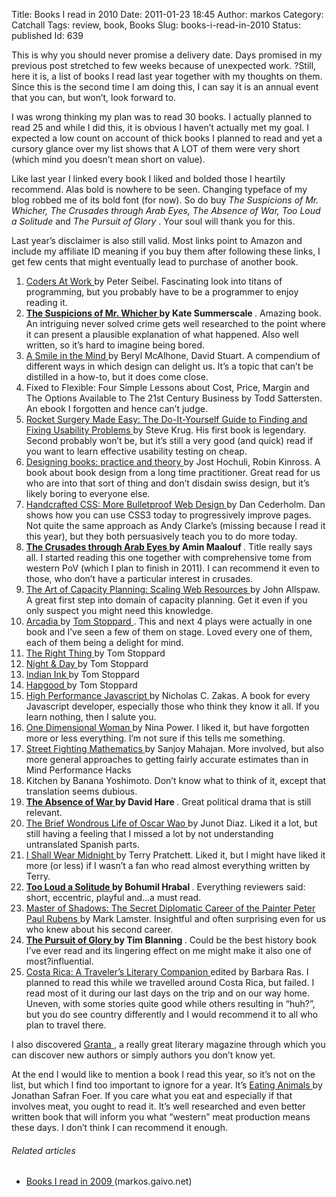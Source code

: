Title: Books I read in 2010
Date: 2011-01-23 18:45
Author: markos
Category: Catchall
Tags: review, book, Books
Slug: books-i-read-in-2010
Status: published
Id: 639

<div>
 <p>
  This is why you should never promise a delivery date. Days promised in my previous post stretched to few weeks because of unexpected work. ?Still, here it is, a list of books I read last year together with my thoughts on them. Since this is the second time I am doing this, I can say it is an annual event that you can, but won’t, look forward to.
 </p>
 <p>
  I was wrong thinking my plan was to read 30 books. I actually planned to read 25 and while I did this, it is obvious I haven’t actually met my goal. I expected a low count on account of thick books I planned to read and yet a cursory glance over my list shows that A LOT of them were very short (which mind you doesn’t mean short on value).
 </p>
 <p>
  Like last year I linked every book I liked and bolded those I heartily recommend. Alas bold is nowhere to be seen. Changing typeface of my blog robbed me of its bold font (for now). So do buy
  <em>
   The Suspicions of Mr. Whicher, The Crusades through Arab Eyes, The Absence of War, Too Loud a Solitude
  </em>
  and
  <em>
   The Pursuit of Glory
  </em>
  . Your soul will thank you for this.
 </p>
 <p>
  Last year’s disclaimer is also still valid. Most links point to Amazon and include my affiliate ID meaning if you buy them after following these links, I get few cents that might eventually lead to purchase of another book.
 </p>
 <ol>
  <li>
   <a href="http://www.amazon.com/Coders-at-Work-Peter-Seibel/dp/1430219483">
    Coders At Work
   </a>
   by Peter Seibel. Fascinating look into titans of programming, but you probably have to be a programmer to enjoy reading it.
  </li>
  <li>
   <strong>
    <a href="http://www.amazon.com/gp/product/0802715354?ie=UTF8&amp;tag=devel-20&amp;linkCode=as2&amp;camp=1789&amp;creative=390957&amp;creativeASIN=0802715354">
     The Suspicions of Mr. Whicher
    </a>
    by Kate Summerscale
   </strong>
   . Amazing book. An intriguing never solved crime gets well researched to the point where it can present a plausible explanation of what happened. Also well written, so it’s hard to imagine being bored.
  </li>
  <li>
   <a href="http://www.amazon.com/gp/product/0714838128?ie=UTF8&amp;tag=devel-20&amp;linkCode=as2&amp;camp=1789&amp;creative=390957&amp;creativeASIN=0714838128">
    A Smile in the Mind
   </a>
   by Beryl McAlhone, David Stuart. A compendium of different ways in which design can delight us. It’s a topic that can’t be distilled in a how-to, but it does come close.
  </li>
  <li>
   Fixed to Flexible: Four Simple Lessons about Cost, Price, Margin and The Options Available to The 21st Century Business by Todd Sattersten. An ebook I forgotten and hence can’t judge.
  </li>
  <li>
   <a href="http://www.amazon.com/Rocket-Surgery-Made-Easy-Yourself/dp/0321657292">
    Rocket Surgery Made Easy: The Do-It-Yourself Guide to Finding and Fixing Usability Problems
   </a>
   by Steve Krug. His first book is legendary. Second probably won’t be, but it’s still a very good (and quick) read if you want to learn effective usability testing on cheap.
  </li>
  <li>
   <a href="http://www.amazon.com/gp/product/0907259235?ie=UTF8&amp;tag=devel-20&amp;linkCode=as2&amp;camp=1789&amp;creative=390957&amp;creativeASIN=0907259235">
    Designing books: practice and theory
   </a>
   by Jost Hochuli, Robin Kinross. A book about book design from a long time practitioner. Great read for us who are into that sort of thing and don’t disdain swiss design, but it’s likely boring to everyone else.
  </li>
  <li>
   <a href="http://www.amazon.com/gp/product/0321643380?ie=UTF8&amp;tag=devel-20&amp;linkCode=as2&amp;camp=1789&amp;creative=390957&amp;creativeASIN=0321643380">
    Handcrafted CSS: More Bulletproof Web Design
   </a>
   by Dan Cederholm. Dan shows how you can use CSS3 today to progressively improve pages. Not quite the same approach as Andy Clarke’s (missing because I read it this year), but they both persuasively teach you to do more today.
  </li>
  <li>
   <strong>
    <a href="http://www.amazon.com/gp/product/0805208984?ie=UTF8&amp;tag=devel-20&amp;linkCode=as2&amp;camp=1789&amp;creative=390957&amp;creativeASIN=0805208984">
     The Crusades through Arab Eyes
    </a>
    by Amin Maalouf
   </strong>
   . Title really says all. I started reading this one together with comprehensive tome from western PoV (which I plan to finish in 2011). I can recommend it even to those, who don’t have a particular interest in crusades.
  </li>
  <li>
   <a href="http://www.amazon.com/gp/product/0596518579?ie=UTF8&amp;tag=devel-20&amp;linkCode=as2&amp;camp=1789&amp;creative=390957&amp;creativeASIN=0596518579">
    The Art of Capacity Planning: Scaling Web Resources
   </a>
   by John Allspaw. A great first step into domain of capacity planning. Get it even if you only suspect you might need this knowledge.
  </li>
  <li>
   <a href="http://www.amazon.com/gp/product/0571197515?ie=UTF8&amp;tag=devel-20&amp;linkCode=as2&amp;camp=1789&amp;creative=390957&amp;creativeASIN=0571197515">
    Arcadia
   </a>
   by
   <a class="zem_slink" href="http://www.myspace.com/everything/tom-stoppard" rel="myspaceeverything" title="Tom Stoppard">
    Tom Stoppard
   </a>
   . This and next 4 plays were actually in one book and I’ve seen a few of them on stage. Loved every one of them, each of them being a delight for mind.
  </li>
  <li>
   <a href="http://www.amazon.com/gp/product/0571197515?ie=UTF8&amp;tag=devel-20&amp;linkCode=as2&amp;camp=1789&amp;creative=390957&amp;creativeASIN=0571197515">
    The Right Thing
   </a>
   by Tom Stoppard
  </li>
  <li>
   <a href="http://www.amazon.com/gp/product/0571197515?ie=UTF8&amp;tag=devel-20&amp;linkCode=as2&amp;camp=1789&amp;creative=390957&amp;creativeASIN=0571197515">
    Night &amp; Day
   </a>
   by Tom Stoppard
  </li>
  <li>
   <a href="http://www.amazon.com/gp/product/0571197515?ie=UTF8&amp;tag=devel-20&amp;linkCode=as2&amp;camp=1789&amp;creative=390957&amp;creativeASIN=0571197515">
    Indian Ink
   </a>
   by Tom Stoppard
  </li>
  <li>
   <a href="http://www.amazon.com/gp/product/0571197515?ie=UTF8&amp;tag=devel-20&amp;linkCode=as2&amp;camp=1789&amp;creative=390957&amp;creativeASIN=0571197515">
    Hapgood
   </a>
   by Tom Stoppard
  </li>
  <li>
   <a href="http://www.amazon.com/gp/product/059680279X?ie=UTF8&amp;tag=devel-20&amp;linkCode=as2&amp;camp=1789&amp;creative=390957&amp;creativeASIN=059680279X">
    High Performance Javascript
   </a>
   by Nicholas C. Zakas. A book for every Javascript developer, especially those who think they know it all. If you learn nothing, then I salute you.
  </li>
  <li>
   <a href="http://www.amazon.com/gp/product/1846942411?ie=UTF8&amp;tag=devel-20&amp;linkCode=as2&amp;camp=1789&amp;creative=390957&amp;creativeASIN=1846942411">
    One Dimensional Woman
   </a>
   by Nina Power. I liked it, but have forgotten more or less everything. I’m not sure if this tells me something.
  </li>
  <li>
   <a href="http://ocw.mit.edu/courses/mathematics/18-098-street-fighting-mathematics-january-iap-2008/readings/sf_math.pdf">
    Street Fighting Mathematics
   </a>
   by Sanjoy Mahajan. More involved, but also more general approaches to getting fairly accurate estimates than in Mind Performance Hacks
  </li>
  <li>
   Kitchen by Banana Yoshimoto. Don’t know what to think of it, except that translation seems dubious.
  </li>
  <li>
   <strong>
    <a href="http://www.amazon.com/gp/product/0571170714?ie=UTF8&amp;tag=devel-20&amp;linkCode=as2&amp;camp=1789&amp;creative=390957&amp;creativeASIN=0571170714">
     The Absence of War
    </a>
    by David Hare
   </strong>
   . Great political drama that is still relevant.
  </li>
  <li>
   <a href="http://www.amazon.com/gp/product/1594483299?ie=UTF8&amp;tag=devel-20&amp;linkCode=as2&amp;camp=1789&amp;creative=390957&amp;creativeASIN=1594483299">
    The Brief Wondrous Life of Oscar Wao
   </a>
   by Junot Diaz. Liked it a lot, but still having a feeling that I missed a lot by not understanding untranslated Spanish parts.
  </li>
  <li>
   <a href="http://www.amazon.com/gp/product/0061433047?ie=UTF8&amp;tag=devel-20&amp;linkCode=as2&amp;camp=1789&amp;creative=390957&amp;creativeASIN=0061433047">
    I Shall Wear Midnight
   </a>
   by Terry Pratchett. Liked it, but I might have liked it more (or less) if I wasn’t a fan who read almost everything written by Terry.
  </li>
  <li>
   <strong>
    <a href="http://www.amazon.com/gp/product/0156904586?ie=UTF8&amp;tag=devel-20&amp;linkCode=as2&amp;camp=1789&amp;creative=390957&amp;creativeASIN=0156904586">
     Too Loud a Solitude
    </a>
    by Bohumil Hrabal
   </strong>
   . Everything reviewers said: short, eccentric, playful and…a must read.
  </li>
  <li>
   <a href="http://www.amazon.com/gp/product/0307387356?ie=UTF8&amp;tag=devel-20&amp;linkCode=as2&amp;camp=1789&amp;creative=390957&amp;creativeASIN=0307387356">
    Master of Shadows: The Secret Diplomatic Career of the Painter Peter Paul Rubens
   </a>
   by Mark Lamster. Insightful and often surprising even for us who knew about his second career.
  </li>
  <li>
   <strong>
    <a href="http://www.amazon.com/gp/product/B001LF4APO?ie=UTF8&amp;tag=devel-20&amp;linkCode=as2&amp;camp=1789&amp;creative=390957&amp;creativeASIN=B001LF4APO">
     The Pursuit of Glory
    </a>
    by Tim Blanning
   </strong>
   . Could be the best history book I’ve ever read and its lingering effect on me might make it also one of most?influential.
  </li>
  <li>
   <a href="http://www.amazon.com/gp/product/1883513006?ie=UTF8&amp;tag=devel-20&amp;linkCode=as2&amp;camp=1789&amp;creative=390957&amp;creativeASIN=1883513006">
    Costa Rica: A Traveler’s Literary Companion
   </a>
   edited by Barbara Ras. I planned to read this while we travelled around Costa Rica, but failed. I read most of it during our last days on the trip and on our way home. Uneven, with some stories quite good while others resulting in “huh?”, but you do see country differently and I would recommend it to all who plan to travel there.
  </li>
 </ol>
 <p>
  I also discovered
  <a href="http://www.granta.com/">
   Granta
  </a>
  , a really great literary magazine through which you can discover new authors or simply authors you don’t know yet.
 </p>
 <p>
  At the end I would like to mention a book I read this year, so it’s not on the list, but which I find too important to ignore for a year. It’s
  <a href="http://www.amazon.com/gp/product/0316069884?ie=UTF8&amp;tag=devel-20&amp;linkCode=as2&amp;camp=1789&amp;creative=390957&amp;creativeASIN=0316069884">
   Eating Animals
  </a>
  by Jonathan Safran Foer. If you care what you eat and especially if that involves meat, you ought to read it. It’s well researched and even better written book that will inform you what “western” meat production means these days. I don’t think I can recommend it enough.
 </p>
 <h6 class="zemanta-related-title">
  Related articles
 </h6>
 <ul class="zemanta-article-ul">
  <li class="zemanta-article-ul-li">
   <a href="books-i-read-in-2009.html">
    Books I read in 2009
   </a>
   (markos.gaivo.net)
  </li>
 </ul>
</div>
